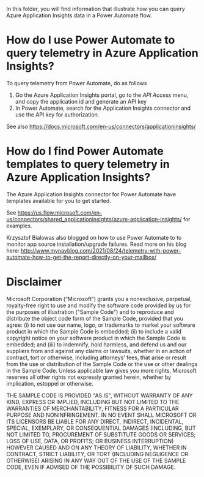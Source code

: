 In this folder, you will find information that illustrate how you can query Azure Application Insights data in a Power Automate flow.

# How do I use Power Automate to query telemetry in Azure Application Insights?
To query telemetry from Power Automate, do as follows
1) Go the Azure Application Insights portal, go to the *API Access* menu, and copy the application id and generate an API key 
2) In Power Automate, search for the Application Insights connector and use the API key for authorization.

See also https://docs.microsoft.com/en-us/connectors/applicationinsights/

# How do I find Power Automate templates to query telemetry in Azure Application Insights?
The Azure Application Insights connector for Power Automate have templates available for you to get started. 

See https://us.flow.microsoft.com/en-us/connectors/shared_applicationinsights/azure-application-insights/ for examples.

Krzysztof Bialowas also blogged on how to use Power Automate to to monitor app source installation/upgrade failures. Read more on his blog here: http://www.mynavblog.com/2021/08/24/telemetry-with-power-automate-how-to-get-the-report-directly-on-your-mailbox/


# Disclaimer
Microsoft Corporation (“Microsoft”) grants you a nonexclusive, perpetual, royalty-free right to use and modify the software code provided by us for the purposes of illustration  ("Sample Code") and to reproduce and distribute the object code form of the Sample Code, provided that you agree: (i) to not use our name, logo, or trademarks to market your software product in which the Sample Code is embedded; (ii) to include a valid copyright notice on your software product in which the Sample Code is embedded; and (iii) to indemnify, hold harmless, and defend us and our suppliers from and against any claims or lawsuits, whether in an action of contract, tort or otherwise, including attorneys’ fees, that arise or result from the use or distribution of the Sample Code or the use or other dealings in the Sample Code. Unless applicable law gives you more rights, Microsoft reserves all other rights not expressly granted herein, whether by implication, estoppel or otherwise. 

THE SAMPLE CODE IS PROVIDED "AS IS", WITHOUT WARRANTY OF ANY KIND, EXPRESS OR IMPLIED, INCLUDING BUT NOT LIMITED TO THE WARRANTIES OF MERCHANTABILITY, FITNESS FOR A PARTICULAR PURPOSE AND NONINFRINGEMENT. IN NO EVENT SHALL MICROSOFT OR ITS LICENSORS BE LIABLE FOR ANY DIRECT, INDIRECT, INCIDENTAL, SPECIAL, EXEMPLARY, OR CONSEQUENTIAL DAMAGES (INCLUDING, BUT NOT LIMITED TO, PROCUREMENT OF SUBSTITUTE GOODS OR SERVICES; LOSS OF USE, DATA, OR PROFITS; OR BUSINESS INTERRUPTION) HOWEVER CAUSED AND ON ANY THEORY OF LIABILITY, WHETHER IN CONTRACT, STRICT LIABILITY, OR TORT (INCLUDING NEGLIGENCE OR OTHERWISE) ARISING IN ANY WAY OUT OF THE USE OF THE SAMPLE CODE, EVEN IF ADVISED OF THE POSSIBILITY OF SUCH DAMAGE.
